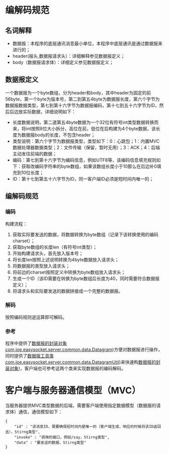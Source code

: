 # 编解码规范
## 名词解释
- 数据报：本程序的底层通讯消息最小单位，本程序中底层通讯是通过数据报来进行的；
- header(报头,数据报请求头）：详细解释参见数据报定义；
- body（数据报请求体）：详细定义参见数据报定义；
## 数据报定义
一个数据报为一个byte数组，分为header和body，其中header为固定的前56byte，第一个byte为版本号，第二到第五4byte为数据报长度，第六个字节为数据报数据类型，第七到第十六字节为数据报编码，第十七到五十六字节为ID，然后后边放实际数据，详细说明如下：
- 长度数据说明，第二道第五4byte数据为一个32位有符号int类型数据转换而来，将int按照8位大小拆分，高位在前，低位在后构建为4个byte数据，该长度为数据报body的长度，不包含header；
- 类型说明：第六个字节为数据报类型，类型如下：0：心跳包；1：内置MVC数据处理器数据类型；2：文件传输（保留，暂时无用）；3：ACK；4：后端主动发往前端的数据；
- 编码：第七到第十六字节为编码信息，例如UTF8等，该编码信息填充规则如下：获取改编码字符串的byte数组，如果该数组长度小于10那么在后边补0填充到10位长度；
- ID：第十七到第五十六字节为ID，同一客户端ID必须是短时间内唯一的；
## 编解码规范
### 编码
构建流程：
1. 获取实际要发送的数据，将数据转换为byte数组（记录下该转换使用的编码charset）；
2. 获取byte数组的长度len（有符号int类型）；
3. 开始构建请求头，首先放入版本号；
4. 将长度len按照上述说明转换为4byte数据放入请求头；
5. 将数据报的类型放入请求头；
6. 将前边的charset按照定义中转换为byte数组放入请求头；
7. 生成一个ID（该ID需要在转换为byte数组后长度为40，同时需要符合数据报定义）；
8. 将请求头和实际要发送的数据拼接成一个完整的数据报。
### 解码
按照编码规则逆运算即可解码。
### 参考
程序中提供了[数据报的封装对象com.joe.easysocket.server.common.data.Datagram](common/src/main/java/com/joe/easysocket/server/common/data/Datagram.java))方便对数据报进行操作，同时提供了[数据报工具类com.joe.easysocket.server.common.data.DatagramUtil](common/src/main/java/com/joe/easysocket/server/common/data/DatagramUtil.java))来快速构[数据报的封装对象](common/src/main/java/com/joe/easysocket/server/common/data/Datagram.java))，客户端也可参考这两个类来实现数据报的编码解码。

# 客户端与服务器通信模型（MVC）
当服务器提供MVC类型数据的后端，需要客户端使用指定数据模型（数据报的请求体）通信，通信模型如下：
```
{
    "id" : "该消息ID，需要确保短时间内是唯一的（客户端生成，响应的时候将该ID返回去），Stirng类型",
    "invoke" : "调用的接口，例如/say，Stirng类型",
    "data" : "要发送的数据，Stirng类型"
}
```